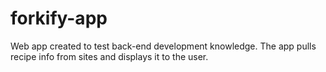 # forkify-app

Web app created to test back-end development knowledge. The app pulls recipe info from sites and displays it to the user.
